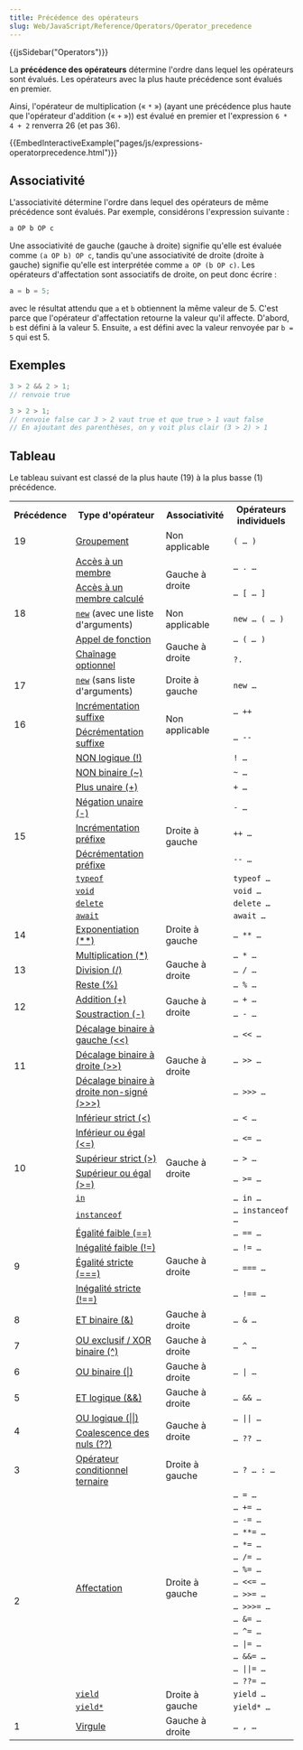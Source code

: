 ```yaml
---
title: Précédence des opérateurs
slug: Web/JavaScript/Reference/Operators/Operator_precedence
---
```


{{jsSidebar("Operators")}}

La **précédence des opérateurs** détermine l'ordre dans lequel les opérateurs sont évalués. Les opérateurs avec la plus haute précédence sont évalués en premier.

Ainsi, l'opérateur de multiplication (« `*` ») (ayant une précédence plus haute que l'opérateur d'addition (« `+` »)) est évalué en premier et l'expression `6 * 4 + 2` renverra 26 (et pas 36).

{{EmbedInteractiveExample("pages/js/expressions-operatorprecedence.html")}}

## Associativité

L'associativité détermine l'ordre dans lequel des opérateurs de même précédence sont évalués. Par exemple, considérons l'expression suivante :

```js
a OP b OP c
```

Une associativité de gauche (gauche à droite) signifie qu'elle est évaluée comme `(a OP b) OP c`, tandis qu'une associativité de droite (droite à gauche) signifie qu'elle est interprétée comme `a OP (b OP c)`. Les opérateurs d'affectation sont associatifs de droite, on peut donc écrire :

```js
a = b = 5;
```

avec le résultat attendu que `a` et `b` obtiennent la même valeur de 5. C'est parce que l'opérateur d'affectation retourne la valeur qu'il affecte. D'abord, `b` est défini à la valeur 5. Ensuite, `a` est défini avec la valeur renvoyée par `b = 5` qui est 5.

## Exemples

```js
3 > 2 && 2 > 1;
// renvoie true

3 > 2 > 1;
// renvoie false car 3 > 2 vaut true et que true > 1 vaut false
// En ajoutant des parenthèses, on y voit plus clair (3 > 2) > 1
```

## Tableau

Le tableau suivant est classé de la plus haute (19) à la plus basse (1) précédence.

<table class="fullwidth-table">
  <tbody>
    <tr>
      <th>Précédence</th>
      <th>Type d'opérateur</th>
      <th>Associativité</th>
      <th>Opérateurs individuels</th>
    </tr>
    <tr>
      <td>19</td>
      <td>
        <a href="/fr/docs/Web/JavaScript/Reference/Operators/Grouping"
          >Groupement</a
        >
      </td>
      <td>Non applicable</td>
      <td><code>( … )</code></td>
    </tr>
    <tr>
      <td colspan="1" rowspan="5">18</td>
      <td>
        <a
          href="/fr/docs/Web/JavaScript/Reference/Operators/Property_Accessors#notation_avec_point"
          >Accès à un membre</a
        >
      </td>
      <td rowspan="2">Gauche à droite</td>
      <td><code>… . …</code></td>
    </tr>
    <tr>
      <td>
        <a
          href="/fr/docs/Web/JavaScript/Reference/Operators/Property_Accessors#notation_avec_crochets"
          >Accès à un membre calculé</a
        >
      </td>
      <td><code>… [ … ]</code></td>
    </tr>
    <tr>
      <td>
        <code
          ><a
            href="/fr/docs/Web/JavaScript/Reference/Operators/new"
            >new</a
          ></code
        >
        (avec une liste d'arguments)
      </td>
      <td>Non applicable</td>
      <td><code>new … ( … )</code></td>
    </tr>
    <tr>
      <td>
        <a href="/fr/docs/Web/JavaScript/Guide/Functions">Appel de fonction</a>
      </td>
      <td rowspan="2">Gauche à droite</td>
      <td>
        <code>… ( <var>… </var>)</code>
      </td>
    </tr>
    <tr>
      <td>
        <a href="/fr/docs/Web/JavaScript/Reference/Operators/Optional_chaining"
          >Chaînage optionnel</a
        >
      </td>
      <td><code>?.</code></td>
    </tr>
    <tr>
      <td>17</td>
      <td>
        <code
          ><a
            href="/fr/docs/Web/JavaScript/Reference/Operators/new"
            >new</a
          ></code
        >
        (sans liste d'arguments)
      </td>
      <td>Droite à gauche</td>
      <td><code>new …</code></td>
    </tr>
    <tr>
      <td rowspan="2">16</td>
      <td>
        <a
          href="/fr/docs/Web/JavaScript/Reference/Operators#incrémentation_et_décrémentation"
          >Incrémentation suffixe</a
        >
      </td>
      <td rowspan="2">Non applicable</td>
      <td><code>… ++</code></td>
    </tr>
    <tr>
      <td>
        <a
          href="/fr/docs/Web/JavaScript/Reference/Operators#incrémentation_et_décrémentation"
          >Décrémentation suffixe</a
        >
      </td>
      <td><code>… --</code></td>
    </tr>
    <tr>
      <td colspan="1" rowspan="10">15</td>
      <td>
        <a
          href="/fr/docs/Web/JavaScript/Reference/Operators/Logical_NOT"
          >NON logique (!)</a
        >
      </td>
      <td rowspan="10">Droite à gauche</td>
      <td><code>! …</code></td>
    </tr>
    <tr>
      <td>
        <a
          href="/fr/docs/Web/JavaScript/Reference/Operators/Bitwise_NOT"
          >NON binaire (~)</a
        >
      </td>
      <td><code>~ …</code></td>
    </tr>
    <tr>
      <td>
        <a
          href="/fr/docs/Web/JavaScript/Reference/Operators/Unary_plus"
          >Plus unaire (+)</a
        >
      </td>
      <td><code>+ …</code></td>
    </tr>
    <tr>
      <td>
        <a
          href="/fr/docs/Web/JavaScript/Reference/Operators/Unary_negation"
          >Négation unaire (-)</a
        >
      </td>
      <td><code>- …</code></td>
    </tr>
    <tr>
      <td>
        <a
          href="/fr/docs/Web/JavaScript/Reference/Operators#incrémentation_et_décrémentation"
          >Incrémentation préfixe</a
        >
      </td>
      <td><code>++ …</code></td>
    </tr>
    <tr>
      <td>
        <a
          href="/fr/docs/Web/JavaScript/Reference/Operators#incrémentation_et_décrémentation"
          >Décrémentation préfixe</a
        >
      </td>
      <td><code>-- …</code></td>
    </tr>
    <tr>
      <td>
        <code
          ><a
            href="/fr/docs/Web/JavaScript/Reference/Operators/typeof"
            >typeof</a
          ></code
        >
      </td>
      <td><code>typeof …</code></td>
    </tr>
    <tr>
      <td>
        <code
          ><a
            href="/fr/docs/Web/JavaScript/Reference/Operators/void"
            >void</a
          ></code
        >
      </td>
      <td><code>void …</code></td>
    </tr>
    <tr>
      <td>
        <code
          ><a
            href="/fr/docs/Web/JavaScript/Reference/Operators/delete"
            >delete</a
          ></code
        >
      </td>
      <td><code>delete …</code></td>
    </tr>
    <tr>
      <td>
        <code
          ><a href="/fr/docs/Web/JavaScript/Reference/Operators/await"
            >await</a
          ></code
        >
      </td>
      <td><code>await …</code></td>
    </tr>
    <tr>
      <td>14</td>
      <td>
        <a
          href="/fr/docs/Web/JavaScript/Reference/Operators/Exponentiation"
          >Exponentiation (**)</a
        >
      </td>
      <td>Droite à gauche</td>
      <td><code>… ** …</code></td>
    </tr>
    <tr>
    <td rowspan="3">13</td>
      <td>
        <a
          href="/fr/docs/Web/JavaScript/Reference/Operators/Multiplication"
          >Multiplication (*)</a
        >
      </td>
      <td rowspan="3">Gauche à droite</td>
      <td><code>… * …</code></td>
    </tr>
    <tr>
      <td>
        <a
          href="/fr/docs/Web/JavaScript/Reference/Operators/Division"
          >Division (/)</a
        >
      </td>
      <td><code>… / …</code></td>
    </tr>
    <tr>
      <td>
        <a
          href="/fr/docs/Web/JavaScript/Reference/Operators/Remainder"
          >Reste (%)</a
        >
      </td>
      <td><code>… % …</code></td>
    </tr>
    <tr>
      <td rowspan="2">12</td>
      <td>
        <a
          href="/fr/docs/Web/JavaScript/Reference/Operators/Addition"
          >Addition (+)</a
        >
      </td>
      <td rowspan="2">Gauche à droite</td>
      <td><code>… + …</code></td>
    </tr>
    <tr>
      <td>
        <a
          href="/fr/docs/Web/JavaScript/Reference/Operators/Subtraction"
          >Soustraction (-)</a
        >
      </td>
      <td><code>… - …</code></td>
    </tr>
    <tr>
      <td rowspan="3">11</td>
      <td>
        <a
          href="/fr/docs/Web/JavaScript/Reference/Operators/Left_shift"
          >Décalage binaire à gauche (&#x3C;&#x3C;)</a
        >
      </td>
      <td rowspan="3">Gauche à droite</td>
      <td><code>… &#x3C;&#x3C; …</code></td>
    </tr>
    <tr>
      <td>
        <a
          href="/fr/docs/Web/JavaScript/Reference/Operators/Right_shift"
          >Décalage binaire à droite (>>)</a
        >
      </td>
      <td><code>… >> …</code></td>
    </tr>
    <tr>
      <td>
        <a
          href="/fr/docs/Web/JavaScript/Reference/Operators/Unsigned_right_shift"
          >Décalage binaire à droite non-signé (>>>)</a
        >
      </td>
      <td><code>… >>> …</code></td>
    </tr>
    <tr>
      <td rowspan="6">10</td>
      <td>
        <a
          href="/fr/docs/Web/JavaScript/Reference/Operators/Less_than"
          >Inférieur strict (&#x3C;)</a
        >
      </td>
      <td rowspan="6">Gauche à droite</td>
      <td><code>… &#x3C; …</code></td>
    </tr>
    <tr>
      <td>
        <a
          href="/fr/docs/Web/JavaScript/Reference/Operators/Less_than_or_equal"
          >Inférieur ou égal (&#x3C;=)</a
        >
      </td>
      <td><code>… &#x3C;= …</code></td>
    </tr>
    <tr>
      <td>
        <a
          href="/fr/docs/Web/JavaScript/Reference/Operators/Greater_than"
          >Supérieur strict (>)</a
        >
      </td>
      <td><code>… > …</code></td>
    </tr>
    <tr>
      <td>
        <a
          href="/fr/docs/Web/JavaScript/Reference/Operators/Greater_than_or_equal"
          >Supérieur ou égal (>=)</a
        >
      </td>
      <td><code>… >= …</code></td>
    </tr>
    <tr>
      <td>
        <code
          ><a href="/fr/docs/Web/JavaScript/Reference/Operators/in"
            >in</a
          ></code
        >
      </td>
      <td><code>… in …</code></td>
    </tr>
    <tr>
      <td>
        <code
          ><a
            href="/fr/docs/Web/JavaScript/Reference/Operators/instanceof"
            >instanceof</a
          ></code
        >
      </td>
      <td><code>… instanceof …</code></td>
    </tr>
    <tr>
      <td rowspan="4">9</td>
      <td>
        <a
          href="/fr/docs/Web/JavaScript/Reference/Operators/Equality"
          >Égalité faible (==)</a
        >
      </td>
      <td rowspan="4">Gauche à droite</td>
      <td><code>… == …</code></td>
    </tr>
    <tr>
      <td>
        <a
          href="/fr/docs/Web/JavaScript/Reference/Operators/Inequality"
          >Inégalité faible (!=)</a
        >
      </td>
      <td><code>… != …</code></td>
    </tr>
    <tr>
      <td>
        <a
          href="/fr/docs/Web/JavaScript/Reference/Operators/Strict_equality"
          >Égalité stricte (===)</a
        >
      </td>
      <td><code>… === …</code></td>
    </tr>
    <tr>
      <td>
        <a
          href="/fr/docs/Web/JavaScript/Reference/Operators/Strict_inequality"
          >Inégalité stricte (!==)</a
        >
      </td>
      <td><code>… !== …</code></td>
    </tr>
    <tr>
      <td>8</td>
      <td>
        <a
          href="/fr/docs/Web/JavaScript/Reference/Operators/Bitwise_AND"
          >ET binaire (&#x26;)</a
        >
      </td>
      <td>Gauche à droite</td>
      <td><code>… &#x26; …</code></td>
    </tr>
    <tr>
      <td>7</td>
      <td>
        <a
          href="/fr/docs/Web/JavaScript/Reference/Operators/Bitwise_XOR"
          >OU exclusif / XOR binaire (^)</a
        >
      </td>
      <td>Gauche à droite</td>
      <td><code>… ^ …</code></td>
    </tr>
    <tr>
      <td>6</td>
      <td>
        <a
          href="/fr/docs/Web/JavaScript/Reference/Operators/Bitwise_OR"
          >OU binaire (|)</a
        >
      </td>
      <td>Gauche à droite</td>
      <td><code>… | …</code></td>
    </tr>
    <tr>
      <td>5</td>
      <td>
        <a
          href="/fr/docs/Web/JavaScript/Reference/Operators/Logical_AND"
          >ET logique (&#x26;&#x26;)</a
        >
      </td>
      <td>Gauche à droite</td>
      <td><code>… &#x26;&#x26; …</code></td>
    </tr>
    <tr>
      <td rowspan="2">4</td>
      <td>
        <a
          href="/fr/docs/Web/JavaScript/Reference/Operators/Logical_OR"
          >OU logique (||)</a
        >
      </td>
      <td rowspan="2">Gauche à droite</td>
      <td><code>… || …</code></td>
    </tr>
    <tr>
      <td>
        <a
          href="/fr/docs/Web/JavaScript/Reference/Operators/Nullish_coalescing_operator"
          >Coalescence des nuls (??)</a
        >
      </td>
      <td><code>… ?? …</code></td>
    </tr>
    <tr>
      <td>3</td>
      <td>
        <a
          href="/fr/docs/Web/JavaScript/Reference/Operators/Conditional_Operator"
          >Opérateur conditionnel ternaire</a
        >
      </td>
      <td>Droite à gauche</td>
      <td><code>… ? … : …</code></td>
    </tr>
    <tr>
      <td rowspan="18">2</td>
      <td rowspan="16">
        <a
          href="/fr/docs/Web/JavaScript/Reference/Operators#opérateurs_daffectation"
          >Affectation</a
        >
      </td>
      <td rowspan="16">Droite à gauche</td>
      <td><code>… = …</code></td>
    </tr>
    <tr>
      <td><code>… += …</code></td>
    </tr>
    <tr>
      <td><code>… -= …</code></td>
    </tr>
    <tr>
      <td><code>… **= …</code></td>
    </tr>
    <tr>
      <td><code>… *= …</code></td>
    </tr>
    <tr>
      <td><code>… /= …</code></td>
    </tr>
    <tr>
      <td><code>… %= …</code></td>
    </tr>
    <tr>
      <td><code>… &#x3C;&#x3C;= …</code></td>
    </tr>
    <tr>
      <td><code>… >>= …</code></td>
    </tr>
    <tr>
      <td><code>… >>>= …</code></td>
    </tr>
    <tr>
      <td><code>… &#x26;= …</code></td>
    </tr>
    <tr>
      <td><code>… ^= …</code></td>
    </tr>
    <tr>
      <td><code>… |= …</code></td>
    </tr>
    <tr>
      <td><code>… &#x26;&#x26;= …</code></td>
    </tr>
    <tr>
      <td><code>… ||= …</code></td>
    </tr>
    <tr>
      <td><code>… ??= …</code></td>
    </tr>
    <tr>
      <td>
        <code
          ><a href="/fr/docs/Web/JavaScript/Reference/Operators/yield"
            >yield</a
          ></code
        >
      </td>
      <td rowspan="2">Droite à gauche</td>
      <td><code>yield …</code></td>
    </tr>
    <tr>
      <td>
        <code
          ><a href="/fr/docs/Web/JavaScript/Reference/Operators/yield*"
            >yield*</a
          ></code
        >
      </td>
      <td><code>yield* …</code></td>
    </tr>
    <tr>
      <td>1</td>
      <td>
        <a
          href="/fr/docs/Web/JavaScript/Reference/Operators/Comma_Operator"
          >Virgule</a
        >
      </td>
      <td>Gauche à droite</td>
      <td><code>… , …</code></td>
    </tr>
  </tbody>
</table>
